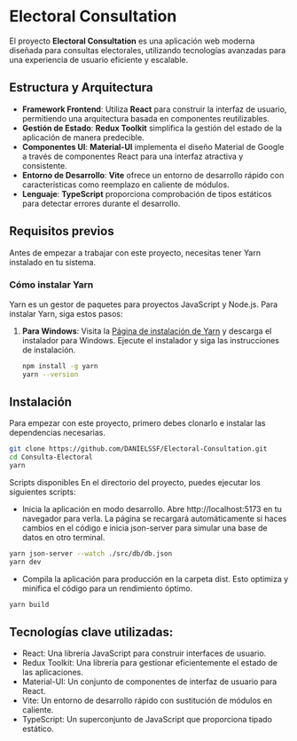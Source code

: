 # Electoral Consultation

El proyecto **Electoral Consultation** es una aplicación web moderna diseñada para consultas electorales, utilizando tecnologías avanzadas para una experiencia de usuario eficiente y escalable.

## Estructura y Arquitectura

- **Framework Frontend**: Utiliza **React** para construir la interfaz de usuario, permitiendo una arquitectura basada en componentes reutilizables.
- **Gestión de Estado**: **Redux Toolkit** simplifica la gestión del estado de la aplicación de manera predecible.
- **Componentes UI**: **Material-UI** implementa el diseño Material de Google a través de componentes React para una interfaz atractiva y consistente.
- **Entorno de Desarrollo**: **Vite** ofrece un entorno de desarrollo rápido con características como reemplazo en caliente de módulos.
- **Lenguaje**: **TypeScript** proporciona comprobación de tipos estáticos para detectar errores durante el desarrollo.

## Requisitos previos

Antes de empezar a trabajar con este proyecto, necesitas tener Yarn instalado en tu sistema.

### Cómo instalar Yarn

Yarn es un gestor de paquetes para proyectos JavaScript y Node.js. Para instalar Yarn, siga estos pasos:

1. **Para Windows**: Visita la [Página de instalación de Yarn](https://classic.yarnpkg.com/en/docs/install/#windows-stable) y descarga el instalador para Windows. Ejecute el instalador y siga las instrucciones de instalación.
  
   ```bash
   npm install -g yarn
   yarn --version
   ```

## Instalación

Para empezar con este proyecto, primero debes clonarlo e instalar las dependencias necesarias.

```bash
git clone https://github.com/DANIELSSF/Electoral-Consultation.git
cd Consulta-Electoral
yarn
```

Scripts disponibles
En el directorio del proyecto, puedes ejecutar los siguientes scripts:

- Inicia la aplicación en modo desarrollo. Abre http://localhost:5173 en tu navegador para verla. La página se recargará automáticamente si haces cambios en el código e inicia json-server para simular una base de datos en otro terminal.
```bash
yarn json-server --watch ./src/db/db.json
yarn dev
```

- Compila la aplicación para producción en la carpeta dist. Esto optimiza y minifica el código para un rendimiento óptimo.
```bash
yarn build
```

## Tecnologías clave utilizadas:
- React: Una librería JavaScript para construir interfaces de usuario.
- Redux Toolkit: Una librería para gestionar eficientemente el estado de las aplicaciones.
- Material-UI: Un conjunto de componentes de interfaz de usuario para React.
- Vite: Un entorno de desarrollo rápido con sustitución de módulos en caliente.
- TypeScript: Un superconjunto de JavaScript que proporciona tipado estático.
